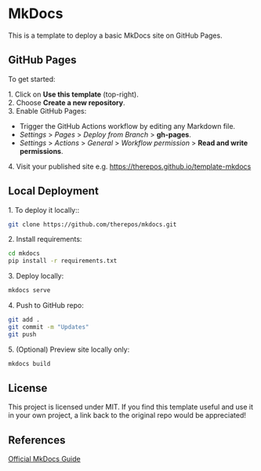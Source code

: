 # MkDocs

This is a template to deploy a basic MkDocs site on GitHub Pages.

## GitHub Pages
To get started:

1\. Click on **Use this template** (top-right).  
2\. Choose **Create a new repository**.  
3\. Enable GitHub Pages:  
- Trigger the GitHub Actions workflow by editing any Markdown file.  
- <em>Settings</em> > <em>Pages</em> > <em>Deploy from Branch</em> > **gh-pages**.
- <em>Settings</em> > <em>Actions</em> > <em>General</em> > <em>Workflow permission</em> > **Read and write permissions**.  

4\. Visit your published site e.g. https://therepos.github.io/template-mkdocs

## Local Deployment
1\. To deploy it locally::  
```bash
git clone https://github.com/therepos/mkdocs.git
```

2\. Install requirements:
```bash
cd mkdocs
pip install -r requirements.txt
```

3\. Deploy locally:
```bash
mkdocs serve
```

4\. Push to GitHub repo:
```bash
git add . 
git commit -m "Updates"
git push
```

5\. (Optional) Preview site locally only:
```bash
mkdocs build
```

## License
This project is licensed under MIT. If you find this template useful and use it in your own project, a link back to the original repo would be appreciated!

## References
[Official MkDocs Guide](https://www.mkdocs.org/)
